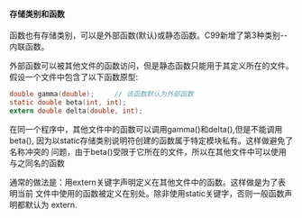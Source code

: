 #### 存储类别和函数
函数也有存储类别，可以是外部函数(默认)或静态函数。C99新增了第3种类别--
内联函数。

外部函数可以被其他文件的函数访问，但是静态函数只能用于其定义所在的文件。
假设一个文件中包含了以下函数原型:
```c
double gamma(double);     // 该函数默认为外部函数
static double beta(int, int);
extern double delta(double, int);
```
在同一个程序中，其他文件中的函数可以调用gamma()和delta(),但是不能调用beta(),
因为以static存储类别说明符创建的函数属于特定模块私有。这样做避免了名称冲突的
问题，由于beta()受限于它所在的文件，所以在其他文件中可以使用与之同名的函数

通常的做法是：用extern关键字声明定义在其他文件中的函数。这样做是为了表明当前
文件中使用的函数被定义在别处。除非使用static关键字，否则一般函数声明都默认为
extern.
